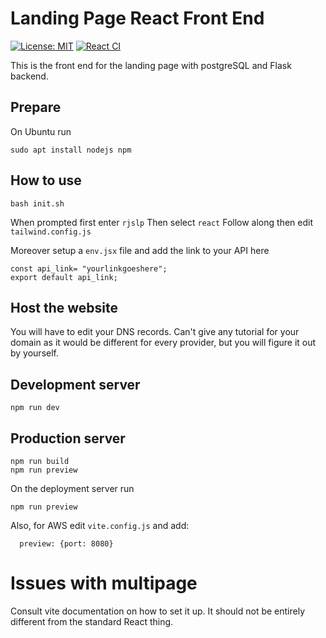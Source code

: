 # Landing Page React Front End 

[![License: MIT](https://img.shields.io/badge/License-MIT-yellow.svg)](https://opensource.org/licenses/MIT)
[![React CI](https://github.com/sail-black/landing-front/actions/workflows/cd.yml/badge.svg)](https://github.com/sail-black/landing-front/actions/workflows/cd.yml)

This is the front end for the landing page with postgreSQL and Flask backend. 

## Prepare 
On Ubuntu run 
```
sudo apt install nodejs npm
```
## How to use 

```
bash init.sh
```
When prompted first enter 
`rjslp`
Then select `react`
Follow along then edit `tailwind.config.js`

Moreover setup a `env.jsx` file and add the link to your API here 
```
const api_link= "yourlinkgoeshere";
export default api_link;
```
## Host the website

You will have to edit your DNS records. Can't give any tutorial for your domain as it would be different for every provider, but you will figure it out by yourself.

## Development server

```
npm run dev
```

## Production server 
```
npm run build 
npm run preview
```
On the deployment server run 
```
npm run preview

```
Also, for AWS edit `vite.config.js` and add:
```
  preview: {port: 8080}
```

# Issues with multipage 

Consult vite documentation on how to set it up. It should not be entirely different from the standard React thing. 